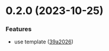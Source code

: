 # 0.2.0 (2023-10-25)


### Features

* use template ([39a2026](https://github.com/bitroll-team/codefest1-users/commit/39a2026613db7c80b09d9b268d58869ccaf24a03))



